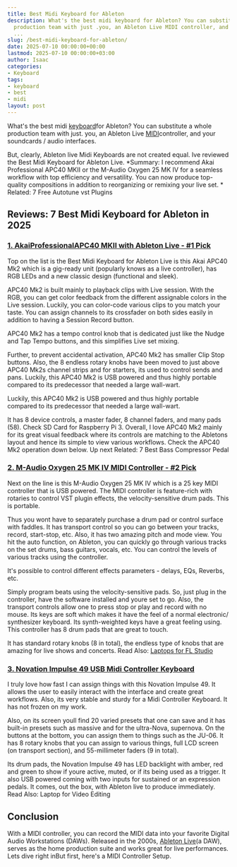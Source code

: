 ```yaml
---
title: Best Midi Keyboard for Ableton
description: What's the best midi keyboard for Ableton? You can substitute a whole
  production team with just .you, an Ableton Live MIDI controller, and your soundcards
  ...
slug: /best-midi-keyboard-for-ableton/
date: 2025-07-10 00:00:00+00:00
lastmod: 2025-07-10 00:00:00+03:00
author: Isaac
categories:
- Keyboard
tags:
- keyboard
- best
- midi
layout: post
---
```

What's the best midi [keyboard](https://pestpolicy.com/best-49-key-midi-controller/)for Ableton? You can substitute a whole production team with just. you, an Ableton Live [MIDI](https://pestpolicy.com/best-midi-keyboard-controller/)controller, and your soundcards / audio interfaces.

But, clearly, Ableton live Midi Keyboards are not created equal. Ive reviewed the Best Midi Keyboard for Ableton Live. *Summary: I recommend Akai Professional APC40 MKII or the M-Audio Oxygen 25 MK IV for a seamless workflow with top efficiency and versatility. You can now produce top-quality compositions in addition to reorganizing or remixing your live set. * Related: 7 Free Autotune vst Plugins

##  Reviews: 7 Best Midi Keyboard for Ableton in 2025

###  [1. AkaiProfessionalAPC40 MKII with Ableton Live - #1 Pick](https://www.amazon.com/dp/B00J3YYSUW/?tag=p-policy-20)

Top on the list is the Best Midi Keyboard for Ableton Live is this Akai APC40 Mk2 which is a gig-ready unit (popularly knows as a live controller), has RGB LEDs and a new classic design (functional and sleek).

APC40 Mk2 is built mainly to playback clips with Live session. With the RGB, you can get color feedback from the different assignable colors in the Live session. Luckily, you can color-code various clips to you match your taste. You can assign channels to its crossfader on both sides easily in addition to having a Session Record button.

APC40 Mk2 has a tempo control knob that is dedicated just like the Nudge and Tap Tempo buttons, and this simplifies Live set mixing.

Further, to prevent accidental activation, APC40 Mk2 has smaller Clip Stop buttons. Also, the 8 endless rotary knobs have been moved to just above APC40 Mk2s channel strips and for starters, its used to control sends and pans. Luckily, this APC40 Mk2 is USB powered and thus highly portable compared to its predecessor that needed a large wall-wart.

Luckily, this APC40 Mk2 is USB powered and thus highly portable compared to its predecessor that needed a large wall-wart.

It has 8 device controls, a master fader, 8 channel faders, and many pads (58). Check SD Card for Raspberry Pi 3. Overall, I love APC40 Mk2 mainly for its great visual feedback where its controls are matching to the Abletons layout and hence its simple to view various workflows. Check the APC40 Mk2 operation down below. Up next Related: 7 Best Bass Compressor Pedal

###  [2. M-Audio Oxygen 25 MK IV MIDI Controller - #2 Pick](https://www.amazon.com/dp/B00IWTZZ8S/?tag=p-policy-20)

Next on the line is this M-Audio Oxygen 25 MK IV which is a 25 key MIDI controller that is USB powered. The MIDI controller is feature-rich with rotaries to control VST plugin effects, the velocity-sensitive drum pads. This is portable.

Thus you wont have to separately purchase a drum pad or control surface with faddles. It has transport control so you can go between your tracks, record, start-stop, etc. Also, it has two amazing pitch and mode view. You hit the auto function, on Ableton, you can quickly go through various tracks on the set drums, bass guitars, vocals, etc. You can control the levels of various tracks using the controller.

It's possible to control different effects parameters - delays, EQs, Reverbs, etc.

Simply program beats using the velocity-sensitive pads. So, just plug in the controller, have the software installed and youre set to go. Also, the transport controls allow one to press stop or play and record with no mouse. Its keys are soft which makes it have the feel of a normal electronic/ synthesizer keyboard. Its synth-weighted keys have a great feeling using. This controller has 8 drum pads that are great to touch.

It has standard rotary knobs (8 in total), the endless type of knobs that are amazing for live shows and concerts. Read Also: [Laptops for FL Studio](https://pestpolicy.com/best-laptops-for-fl-studio/)

###  [3. Novation Impulse 49 USB Midi Controller Keyboard](https://www.amazon.com/dp/B005M02VNW/?tag=p-policy-20)

I truly love how fast I can assign things with this Novation Impulse 49. It allows the user to easily interact with the interface and create great workflows. Also, its very stable and sturdy for a Midi Controller Keyboard. It has not frozen on my work.

Also, on its screen youll find 20 varied presets that one can save and it has built-in presets such as massive and for the ultra-Nova, supernova. On the buttons at the bottom, you can assign them to things such as the JU-06. It has 8 rotary knobs that you can assign to various things, full LCD screen (on transport section), and 55-millimeter faders (9 in total).

Its drum pads, the Novation Impulse 49 has LED backlight with amber, red and green to show if youre active, muted, or if its being used as a trigger. It also USB powered coming with two inputs for sustained or an expression pedals. It comes, out the box, with Ableton live to produce immediately. Read Also: Laptop for Video Editing

##  Conclusion

With a MIDI controller, you can record the MIDI data into your favorite Digital Audio Workstations (DAWs). Released in the 2000s, [Ableton Live](https://www.ableton.com/en/)(a DAW), serves as the home production suite and works great for live performances. Lets dive right inBut first, here's a MIDI Controller Setup.

